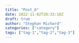 ```yaml
---
title: "Post_6"
date: 2022-11-02T20:33:10Z
draft: true
author: "Stephan Michard"
categories: ["category"]
tags: ["tag-1","tag-2","tag-3"]
---
```


